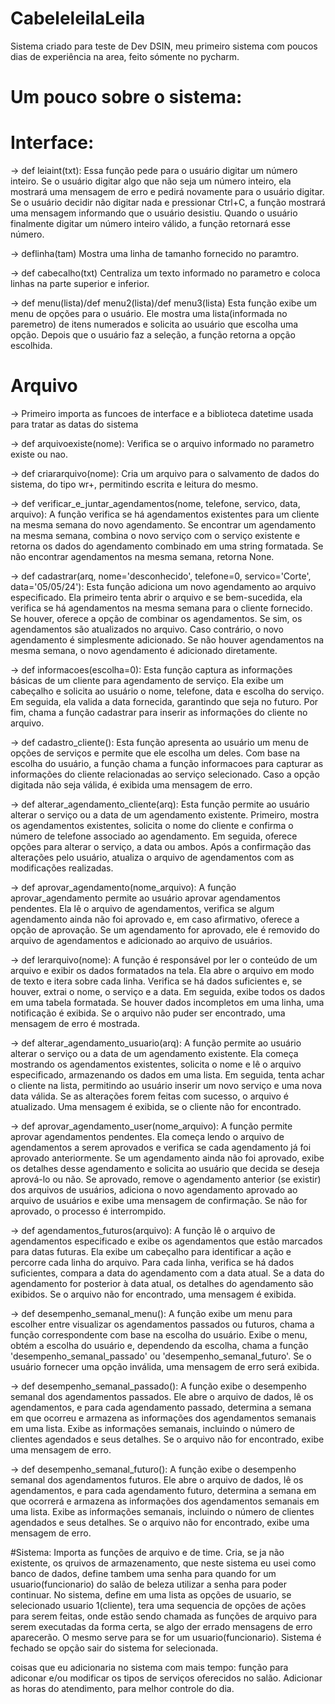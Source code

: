 # CabeleleilaLeila
Sistema criado para teste de Dev DSIN, meu primeiro sistema com poucos dias de experiência na area, feito sómente no pycharm.
# Um pouco sobre o sistema:
# Interface:
-> def leiaint(txt):
Essa função pede para o usuário digitar um número inteiro. Se o usuário digitar algo que não seja um número inteiro, ela
mostrará uma mensagem de erro e pedirá novamente para o usuário digitar. Se o usuário decidir não digitar nada e
pressionar Ctrl+C, a função mostrará uma mensagem informando que o usuário desistiu. Quando o usuário finalmente
digitar um número inteiro válido, a função retornará esse número.

-> deflinha(tam)
Mostra uma linha de tamanho fornecido no paramtro.

-> def cabecalho(txt)
Centraliza um texto informado no parametro e coloca linhas na parte superior e inferior.

-> def menu(lista)/def menu2(lista)/def menu3(lista)
Esta função exibe um menu de opções para o usuário. Ele mostra uma lista(informada no paremetro) de itens numerados e
solicita ao usuário que escolha uma opção. Depois que o usuário faz a seleção, a função retorna a opção escolhida.


# Arquivo
-> Primeiro importa as funcoes de interface e a biblioteca datetime usada para tratar as datas do sistema

-> def arquivoexiste(nome):
Verifica se o arquivo informado no parametro existe ou nao.

-> def criararquivo(nome):
Cria um arquivo para o salvamento de dados do sistema, do tipo wr+, permitindo escrita e leitura do mesmo.

-> def verificar_e_juntar_agendamentos(nome, telefone, servico, data, arquivo):
A função verifica se há agendamentos existentes para um cliente na mesma semana do novo agendamento. Se encontrar um
agendamento na mesma semana, combina o novo serviço com o serviço existente e retorna os dados do agendamento combinado
em uma string formatada. Se não encontrar agendamentos na mesma semana, retorna None.

-> def cadastrar(arq, nome='desconhecido', telefone=0, servico='Corte', data='05/05/24'):
Esta função adiciona um novo agendamento ao arquivo especificado. Ela primeiro tenta abrir o arquivo e se bem-sucedida,
ela verifica se há agendamentos na mesma semana para o cliente fornecido. Se houver, oferece a opção de combinar os
agendamentos. Se sim, os agendamentos são atualizados no arquivo. Caso contrário, o novo agendamento é simplesmente
adicionado. Se não houver agendamentos na mesma semana, o novo agendamento é adicionado diretamente.

-> def informacoes(escolha=0):
Esta função captura as informações básicas de um cliente para agendamento de serviço. Ela exibe um cabeçalho
e solicita ao usuário o nome, telefone, data e escolha do serviço. Em seguida, ela valida a data fornecida, garantindo
que seja no futuro. Por fim, chama a função cadastrar para inserir as informações do cliente no arquivo.

-> def cadastro_cliente():
Esta função apresenta ao usuário um menu de opções de serviços e permite que ele escolha um deles. Com base na escolha
do usuário, a função chama a função informacoes para capturar as informações do cliente relacionadas ao serviço
selecionado. Caso a opção digitada não seja válida, é exibida uma mensagem de erro.

-> def alterar_agendamento_cliente(arq):
Esta função permite ao usuário alterar o serviço ou a data de um agendamento existente. Primeiro, mostra os agendamentos
existentes, solicita o nome do cliente e confirma o número de telefone associado ao agendamento. Em seguida, oferece
opções para alterar o serviço, a data ou ambos. Após a confirmação das alterações pelo usuário, atualiza o arquivo de
agendamentos com as modificações realizadas.

-> def aprovar_agendamento(nome_arquivo):
A função aprovar_agendamento permite ao usuário aprovar agendamentos pendentes. Ela lê o arquivo de agendamentos,
verifica se algum agendamento ainda não foi aprovado e, em caso afirmativo, oferece a opção de aprovação.
Se um agendamento for aprovado, ele é removido do arquivo de agendamentos e adicionado ao arquivo de usuários.

-> def lerarquivo(nome):
A função é responsável por ler o conteúdo de um arquivo e exibir os dados formatados na tela. Ela abre o arquivo em modo
 de texto e itera sobre cada linha. Verifica se há dados suficientes e, se houver, extrai o nome, o serviço e a data. Em
seguida, exibe todos os dados em uma tabela formatada. Se houver dados incompletos em uma linha, uma notificação é
exibida. Se o arquivo não puder ser encontrado, uma mensagem de erro é mostrada.

-> def alterar_agendamento_usuario(arq):
A função permite ao usuário alterar o serviço ou a data de um agendamento existente. Ela começa mostrando os
agendamentos existentes, solicita o nome e lê o arquivo especificado, armazenando os dados em uma lista. Em seguida,
tenta achar o cliente na lista, permitindo ao usuário inserir um novo serviço e uma nova data válida. Se as alterações
forem feitas com sucesso, o arquivo é atualizado. Uma mensagem é exibida, se o cliente não for encontrado.

-> def aprovar_agendamento_user(nome_arquivo):
A função permite aprovar agendamentos pendentes. Ela começa lendo o arquivo de agendamentos a serem aprovados e verifica
se cada agendamento já foi aprovado anteriormente. Se um agendamento ainda não foi aprovado, exibe os detalhes desse
agendamento e solicita ao usuário que decida se deseja aprová-lo ou não. Se aprovado, remove o agendamento anterior
(se existir) dos arquivos de usuários, adiciona o novo agendamento aprovado ao arquivo de usuários e exibe uma mensagem
de confirmação. Se não for aprovado, o processo é interrompido.

-> def agendamentos_futuros(arquivo):
A função lê o arquivo de agendamentos especificado e exibe os agendamentos que estão marcados para datas futuras. Ela
exibe um cabeçalho para identificar a ação e percorre cada linha do arquivo. Para cada linha, verifica se há dados
suficientes, compara a data do agendamento com a data atual. Se a data do agendamento for posterior à data atual, os
detalhes do agendamento são exibidos. Se o arquivo não for encontrado, uma mensagem é exibida.

-> def desempenho_semanal_menu():
A função exibe um menu para escolher entre visualizar os agendamentos passados ou futuros, chama a função correspondente
com base na escolha do usuário. Exibe o menu, obtém a escolha do usuário e, dependendo da escolha, chama a função
'desempenho_semanal_passado' ou 'desempenho_semanal_futuro'. Se o usuário fornecer uma opção inválida, uma mensagem de
erro será exibida.

-> def desempenho_semanal_passado():
A função exibe o desempenho semanal dos agendamentos passados. Ele abre o arquivo de dados, lê os agendamentos, e para
cada agendamento passado, determina a semana em que ocorreu e armazena as informações dos agendamentos semanais em uma
lista. Exibe as informações semanais, incluindo o número de clientes agendados e seus detalhes. Se o arquivo não for
encontrado, exibe uma mensagem de erro.

-> def desempenho_semanal_futuro():
A função exibe o desempenho semanal dos agendamentos futuros. Ele abre o arquivo de dados, lê os agendamentos, e para
cada agendamento futuro, determina a semana em que ocorrerá e armazena as informações dos agendamentos semanais em uma
lista. Exibe as informações semanais, incluindo o número de clientes agendados e seus detalhes. Se o arquivo não for
encontrado, exibe uma mensagem de erro.


#Sistema:
Importa as funções de arquivo e de time. Cria, se ja não existente, os qruivos de armazenamento, que neste sistema eu
usei como banco de dados, define tambem uma senha para quando for um usuario(funcionario) do salão de beleza utilizar a
senha para poder continuar. No sistema, define em uma lista as opções de usuario, se selecionado usuario 1(cliente),
tera uma sequencia de opções de ações para serem feitas, onde estão sendo chamada as funções de arquivo para serem
executadas da forma certa, se algo der errado mensagens de erro aparecerão. O mesmo serve  para se for um
usuario(funcionario). Sistema é fechado se opção sair do sistema for selecionada.


coisas que eu adicionaria no sistema com mais tempo: função para adiconar e/ou modificar os tipos de serviços
oferecidos no salão. Adicionar as horas do atendimento, para melhor controle do dia.
